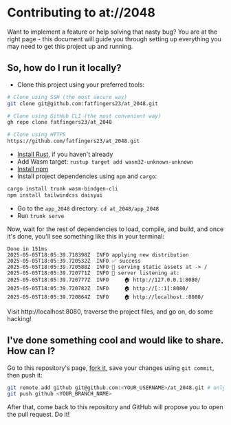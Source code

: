 # Contributing to at://2048

Want to implement a feature or help solving that nasty bug? You are at the
right page - this document will guide you through setting up everything you may
need to get this project up and running.

## So, how do I run it locally?

- Clone this project using your preferred tools:

```bash
# Clone using SSH (the most secure way)
git clone git@github.com:fatfingers23/at_2048.git

# Clone using GitHub CLI (the most convenient way)
gh repo clone fatfingers23/at_2048

# Clone using HTTPS
https://github.com/fatfingers23/at_2048.git
```

- [Install Rust](https://www.rust-lang.org/tools/install), if you haven't already
- Add Wasm target: `rustup target add wasm32-unknown-unknown`
- [Install npm](https://nodejs.org/en/download)
- Install project dependencies using `npm` and `cargo`:
```bash
cargo install trunk wasm-bindgen-cli
npm install tailwindcss daisyui
```
- Go to the `app_2048` directory: `cd at_2048/app_2048`
- Run `trunk serve`

Now, wait for the rest of dependencies to load, compile, and build, and once
it's done, you'll see something like this in your terminal:

```
Done in 151ms
2025-05-05T18:05:39.718398Z  INFO applying new distribution
2025-05-05T18:05:39.720532Z  INFO ✅ success
2025-05-05T18:05:39.720588Z  INFO 📡 serving static assets at -> /
2025-05-05T18:05:39.720771Z  INFO 📡 server listening at:
2025-05-05T18:05:39.720777Z  INFO     🏠 http://127.0.0.1:8080/
2025-05-05T18:05:39.720782Z  INFO     🏠 http://[::1]:8080/
2025-05-05T18:05:39.720864Z  INFO     🏠 http://localhost.:8080/
```

Visit http://localhost:8080, traverse the project files, and go on, do some
hacking!

## I've done something cool and would like to share. How can I?

Go to this repository's page, [fork it](https://docs.github.com/en/pull-requests/collaborating-with-pull-requests/working-with-forks/fork-a-repo?tool=webui&platform=linux#forking-a-repository),
save your changes using `git commit`, then push it:
```bash
git remote add github git@github.com:<YOUR_USERNAME>/at_2048.git # only needed once
git push github <YOUR_BRANCH_NAME>
```
After that, come back to this repository and GitHub will propose you to open
the pull request. Do it!
